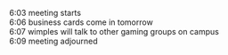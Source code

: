 6:03 meeting starts<br />
6:06 business cards come in tomorrow<br />
6:07 wimples will talk to other gaming groups on campus<br />
6:09 meeting adjourned